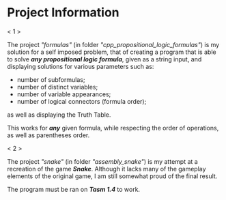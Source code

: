 # Project Information

< 1 >

The project _"formulas"_ (in folder _"cpp_propositional_logic_formulas"_) is my solution for a self imposed problem,
that of creating a program that is able to solve _**any propositional logic formula**_,
given as a string input, and displaying solutions for various parameters such as:

- number of subformulas;
- number of distinct variables;
- number of variable appearances;
- number of logical connectors (formula order);

as well as displaying the Truth Table.

This works for _**any**_ given formula, while respecting the order of operations, as well as parentheses order.

< 2 >

The project _"snake"_ (in folder _"assembly_snake"_) is my attempt at a recreation of the game _**Snake**_.
Although it lacks many of the gameplay elements of the original game,
I am still somewhat proud of the final result.

The program must be ran on _**Tasm 1.4**_ to work.
